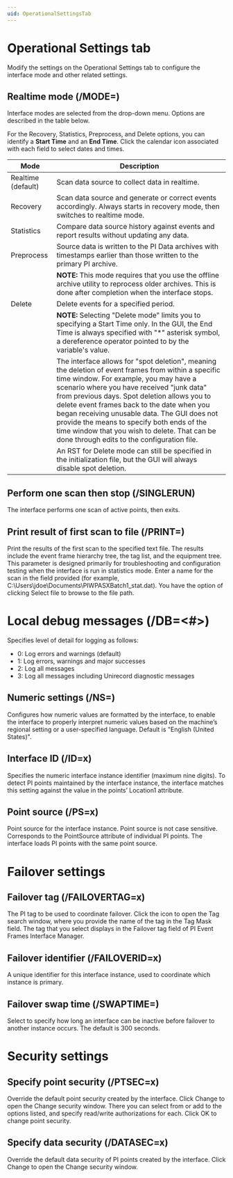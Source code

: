 ```yaml
---
uid: OperationalSettingsTab
---
```


# Operational Settings tab

Modify the settings on the Operational Settings tab to configure the interface mode and other related settings.

## Realtime mode (/MODE=<mode>)
    
Interface modes are selected from the drop-down menu. Options are described in the table below. 
    
For the Recovery, Statistics, Preprocess, and Delete options, you can identify a **Start Time** and an **End Time**. Click the calendar icon associated with each field to select dates and times.
    
| Mode | Description |
| ---- | ----------- |
| Realtime (default) | Scan data source to collect data in realtime. |
| Recovery | Scan data source and generate or correct events accordingly. Always starts in recovery mode, then switches to realtime mode. |
| Statistics | Compare data source history against events and report results without updating any data. |
| Preprocess | Source data is written to the PI Data archives with timestamps earlier than those written to the primary PI archive. |
|   | **NOTE:** This mode requires that you use the offline archive utility to reprocess older archives. This is done after completion when the interface stops. |
| Delete | Delete events for a specified period. |
|   | **NOTE:** Selecting "Delete mode" limits you to specifying a Start Time only. In the GUI, the End Time is always specified with "*" asterisk symbol, a dereference operator pointed to by the variable's value. |
|   | The interface allows for "spot deletion", meaning the deletion of event frames from within a specific time window. For example, you may have a scenario where you have received "junk data" from previous days. Spot deletion allows you to delete event frames back to the date when you began receiving unusable data. The GUI does not provide the means to specify both ends of the time window that you wish to delete. That can be done through edits to the configuration file.|
|   | An RST for Delete mode can still be specified in the initialization file, but the GUI will always disable spot deletion. |

## Perform one scan then stop (/SINGLERUN)
    
The interface performs one scan of active points, then exits. 

## Print result of first scan to file (/PRINT=<file name>)
    
Print the results of the first scan to the specified text file. The results include the event frame hierarchy tree, the tag list, and the equipment tree. This parameter is designed primarily for troubleshooting and configuration testing when the interface is run in statistics mode. Enter a name for the scan in the field provided (for example, C:\Users\jdoe\Documents\PIWPASXBatch1_stat.dat). You have the option of clicking Select file to browse to the file path. 

# Local debug messages (/DB=<#>)

Specifies level of detail for logging as follows:
* 0: Log errors and warnings (default)
* 1: Log errors, warnings and major successes
* 2: Log all messages
* 3: Log all messages including Unirecord diagnostic messages

## Numeric settings (/NS=<lang>)

Configures how numeric values are formatted by the interface, to enable the interface to properly interpret numeric values based on the machine’s regional setting or a user-specified language. Default is "English (United States)". 

## Interface ID (/ID=x)
    
Specifies the numeric interface instance identifier (maximum nine digits). To detect PI points maintained by the interface instance, the interface matches this setting against the value in the points’ Location1 attribute. 

## Point source (/PS=x)
    
Point source for the interface instance. Point source is not case sensitive. Corresponds to the PointSource attribute of individual PI points. The interface loads PI points with the same point source. 

# Failover settings

## Failover tag (/FAILOVERTAG=x)

The PI tag to be used to coordinate failover. Click the icon to open the Tag search window, where you provide the name of the tag in the Tag Mask field. The tag that you select displays in the Failover tag field of PI Event Frames Interface Manager. 

## Failover identifier (/FAILOVERID=x)
    
A unique identifier for this interface instance, used to coordinate which instance is primary. 

## Failover swap time (/SWAPTIME=<seconds>)

Select to specify how long an interface can be inactive before failover to another instance occurs. The default is 300 seconds. 

# Security settings

## Specify point security (/PTSEC=x)

Override the default point security created by the interface. Click Change to open the Change security window. There you can select from or add to the options listed, and specify read/write authorizations for each. Click OK to change point security. 

## Specify data security (/DATASEC=x)

Override the default data security of PI points created by the interface. Click Change to open the Change security window. 

